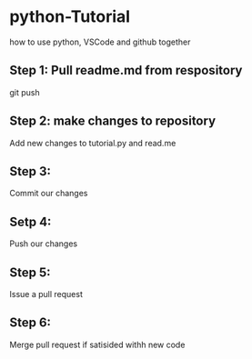 # python-Tutorial
how to use python, VSCode and github together

## Step 1: Pull readme.md from respository
git push

## Step 2: make changes to repository
Add new changes to tutorial.py and read.me

## Step 3: 
Commit our changes

## Setp 4:
Push our changes

## Step 5:
Issue a pull request

## Step 6:
Merge pull request if satisided withh new code